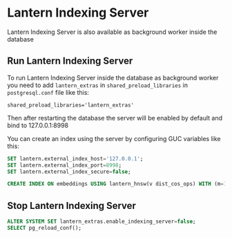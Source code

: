 # Lantern Indexing Server

Lantern Indexing Server is also available as background worker inside the database

## Run Lantern Indexing Server

To run Lantern Indexing Server inside the database as background worker you need to add `lantern_extras` in `shared_preload_libraries` in `postgresql.conf` file like this:

```
shared_preload_libraries='lantern_extras'
```

Then after restarting the database the server will be enabled by default and bind to 127.0.0.1:8998


You can create an index using the server by configuring GUC variables like this:

```sql
SET lantern.external_index_host='127.0.0.1';
SET lantern.external_index_port=8998;
SET lantern.external_index_secure=false;

CREATE INDEX ON embeddings USING lantern_hnsw(v dist_cos_ops) WITH (m=12, ef_construction=64, external=true);
```

## Stop Lantern Indexing Server
```sql
ALTER SYSTEM SET lantern_extras.enable_indexing_server=false;
SELECT pg_reload_conf();
```
